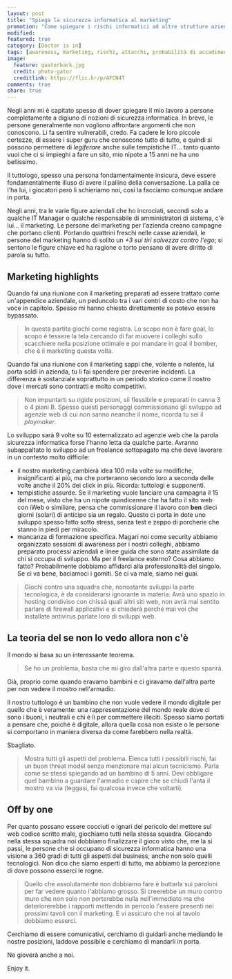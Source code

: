 ```yaml
---
layout: post
title: "Spiega la sicurezza informatica al marketing"
promotion: "Come spiegare i rischi informatici ad altre strutture aziendali. Vediamo il marketing per esempio."
modified: 
featured: true
category: [Doctor is in]
tags: [awareness, marketing, rischi, attacchi, probabilità di accadimento, cavalieri di sventura]
image:
  feature: quaterback.jpg
  credit: photo-gator
  creditlink: https://flic.kr/p/4FCN4T
comments: true
share: true
---
```


Negli anni mi è capitato spesso di dover spiegare il mio lavoro a persone
completamente a digiuno di nozioni di sicurezza informatica. In breve, le
persone generalmente non vogliono affrontare argomenti che non conoscono. Li fa
sentire vulnerabili, credo. Fa cadere le loro piccole certezze, di essere i
super guru che conoscono tutto di tutto, e quindi si possono permettere di
_legiferare_ anche sulle tempistiche IT... tanto quanto vuoi che ci si
impieghi a fare un sito, mio nipote a 15 anni ne ha uno bellissimo.

Il tuttologo, spesso una persona fondamentalmente insicura, deve essere
fondamentalmente illuso di avere il pallino della conversazione. La palla ce
l'ha lui, i giocatori però li schieriamo noi, così la facciamo comunque andare
in porta.

Negli anni, tra le varie figure aziendali che ho incrociati, secondi solo a
qualche IT Manager o qualche responsabile di amministratori di sistema, c'è
lui... il marketing. Le persone del marketing per l'azienda creano campagne
che portano clienti. Portando quattrini freschi nelle casse aziendali, le
persone del marketing hanno di solito un _+3 sui tiri salvezza contro l'ego_;
si sentono le figure chiave ed ha ragione o torto pensano di avere diritto di
parola su tutto.

## Marketing highlights

Quando fai una riunione con il marketing preparati ad essere trattato come
un'appendice aziendale, un peduncolo tra i vari centri di costo che non ha voce
in capitolo. Spesso mi hanno chiesto direttamente se potevo essere bypassato.

> In questa partita giochi come registra. Lo scopo non è fare goal, lo scopo
> è tessere la tela cercando di far muovere i colleghi sullo scacchiere
> nella posizione ottimale e poi mandare in goal il bomber, che è il
> marketing questa volta.

Quando fai una riunione con il marketing sappi che, volente o nolente, lui
porta soldi in azienda, tu li fai spendere per prevenire incidenti. La
differenza è sostanziale soprattutto in un periodo storico come il nostro dove
i mercati sono contratti e molto competitivi.

> Non impuntarti su rigide posizioni, sii flessibile e preparati in canna 3 o 4
> piani B. Spesso questi personaggi commissionano gli sviluppo ad agenzie web
> di cui non sanno neanche il nome, ricorda tu sei il _playmaker_.

Lo sviluppo sarà 9 volte su 10 esternalizzato ad agenzie web che la parola
sicurezza informatica forse l'hanno letta da qualche parte. Avranno
subappaltato lo sviluppo ad un freelance sottopagato ma che deve lavorare in un
contesto molto difficile:

* il nostro marketing cambierà idea 100 mila volte su modifiche, insignificanti
  ai più, ma che porteranno secondo loro a seconda delle volte anche il 20% dei
  click in più. Ricorda: tuttologi e supponenti.
* tempistiche assurde. Se il marketing vuole lanciare una campagna il 15 del mese,
  visto che ha un nipote quindicenne che ha fatto il sito web con iWeb o
  similiare, pensa che commissionare il lavoro con **ben** dieci giorni (solari)
  di anticipo sia un regalo. Questo ci porta in dote uno sviluppo spesso fatto
  sotto stress, senza test e zeppo di porcherie che stanno in piedi per
  miracolo.
* mancanza di formazione specifica. Magari noi come security abbiamo
  organizzato sessioni di awareness per i nostri colleghi, abbiamo preparato
  processi aziendali e linee guida che sono state assimilate da chi si occupa di
  sviluppo. Ma per il freelance esterno? Cosa abbiamo fatto? Probabilmente
  dobbiamo affidarci alla professionalità del singolo. Se ci va bene, baciamoci
  i gomiti. Se ci va male, siamo nei guai.

> Giochi contro una squadra che, nonostante sviluppi la parte tecnologica, è da
> considerarsi ignorante in materia. Avrà uno spazio in hosting condiviso con
> chissà quali altri siti web, non avrà mai sentito parlare di firewall
> applicativi e si chiederà perché mai voi che installate antivirus parlate
> loro di sviluppi web.

## La teoria del se non lo vedo allora non c'è

Il mondo si basa su un interessante teorema.

> Se ho un problema, basta che mi giro dall'altra parte e questo sparirà.

Già, proprio come quando eravamo bambini e ci giravamo dall'altra parte per non
vedere il mostro nell'armadio.

Il nostro tuttologo è un bambino che non vuole vedere il mondo digitale per
quello che è veramente: una rappresentazione del mondo reale dove ci sono i
buoni, i neutrali e chi è lì per commettere illeciti. Spesso siamo portati a
pensare che, poiché è digitale, allora quella cosa non esiste o le persone si
comportano in maniera diversa da come farebbero nella realtà.

Sbagliato.

> Mostra tutti gli aspetti del problema. Elenca tutti i possibili rischi, fai
> un buon threat model senza menzionare mai alcun tecnicismo. Parla come se
> stessi spiegando ad un bambino di 5 anni. Devi obbligare quel bambino a
> guardare l'armadio e capire che se chiudi l'anta il mostro va via (leggasi,
> fai qualcosa invece che voltarti).

## Off by one

Per quanto possano essere cocciuti o ignari del pericolo del mettere sul web
codice scritto male, giochiamo tutti nella stessa squadra. Giocando nella
stessa squadra noi dobbiamo finalizzare il gioco visto che, me la si passi, le
persone che si occupano di sicurezza informatica hanno una visione a 360 gradi
di tutti gli aspetti del business, anche non solo quelli tecnologici. Non dico
che siamo esperti di tutto, ma abbiamo la percezione di dove possono esserci le
rogne.

> Quello che assolutamente non dobbiamo fare è buttarla sui paroloni per far
> vedere quanto l'abbiamo grosso. Si creerebbe un muro contro muro che non solo
> non porterebbe nulla nell'immediato ma che deteriorerebbe i rapporti mettendo
> in pericolo l'essere presenti nei prossimi tavoli con il marketing. E vi
> assicuro che noi al tavolo dobbiamo esserci.

Cerchiamo di essere comunicativi, cerchiamo di guidarli anche mediando le
nostre posizioni, laddove possibile e cerchiamo di mandarli in porta.

Ne gioverà anche a noi.

Enjoy it.
